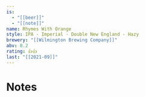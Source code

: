 ```yaml
---
is:
  - "[[beer]]"
  - "[[note]]"
name: Rhymes With Orange
style: IPA - Imperial - Double New England - Hazy
brewery: "[[Wilmington Brewing Company]]"
abv: 8.2
rating: 👍👍
last: "[[2021-09]]"
---
```

# Notes

